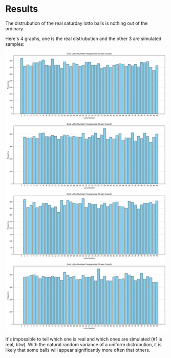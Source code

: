 # Results

The distrubution of the real saturday lotto balls is nothing out of the ordinary.

Here's 4 graphs, one is the real distrubution and the other 3 are simulated samples:

![Real_Gold_Lotto_Results.png](Real_Gold_Lotto_Results.png)
![Simulated_1.png](Simulated_1.png)
![Simulated_2.png](Simulated_2.png)
![Simulated_3.png](Simulated_3.png)

It's impossible to tell which one is real and which ones are simulated (#1 is real, btw). With
the natural random variance of a uniform distrubution, it is likely that some balls
will appear significantly more often that others. 
